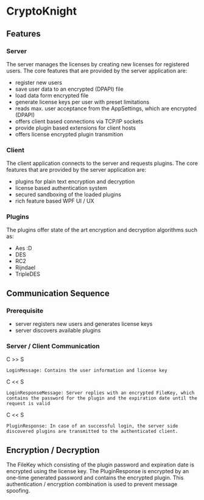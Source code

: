 # CryptoKnight


## Features

### Server

The server manages the licenses by creating new licenses for registered users.
The core features that are provided by the server application are:

* register new users
* save user data to an encrypted (DPAPI) file
* load data form encrypted file
* generate license keys per user with preset limitations
* reads max. user acceptance from the AppSettings, which are encrypted (DPAPI)
* offers client based connections via TCP/IP sockets
* provide plugin based extensions for client hosts
* offers license encrypted plugin transmition

### Client

The client application connects to the server and requests plugins.
The core features that are provided by the server application are:

* plugins for plain text encryption and decryption
* license based authentication system
* secured sandboxing of the loaded plugins
* rich feature based WPF UI / UX

### Plugins

The plugins offer state of the art encryption and decryption algorithms such as:

* Aes :D
* DES 
* RC2
* Rijndael
* TripleDES

## Communication Sequence

### Prerequisite

* server registers new users and generates license keys
* server discovers available plugins

### Server / Client Communication
C >> S
```
LoginMessage: Contains the user information and license key
```
C << S
```
LoginResponseMessage: Server replies with an encrypted FileKey, which contains the password for the plugin and the expiration date until the request is valid
```
C << S
```
PluginResponse: In case of an successful login, the server side discovered plugins are transmitted to the authenticated client.
```

## Encryption / Decryption

The FileKey which consisting of the plugin password and expiration date is encrypted using the license key.
The PluginResponse is encrypted by an one-time generated password and contains the encrypted plugin.
This authentication / encryption combination is used to prevent message spoofing.
